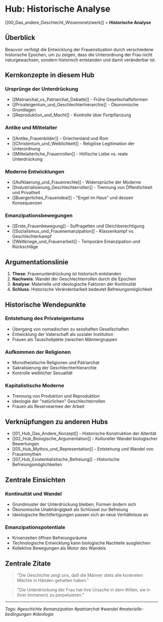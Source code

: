 # Hub: Historische Analyse

[[00_Das_andere_Geschlecht_Wissensnetzwerk]] > **Historische Analyse**

## Überblick

Beauvoir verfolgt die Entwicklung der Frauensituation durch verschiedene historische Epochen, um zu zeigen, dass die Unterordnung der Frau nicht naturgewachsen, sondern historisch entstanden und damit veränderbar ist.

## Kernkonzepte in diesem Hub

### Ursprünge der Unterdrückung
- [[Matriarchat_vs_Patriarchat_Debatte]] - Frühe Gesellschaftsformen
- [[Privateigentum_und_Geschlechterhierarchie]] - Ökonomische Grundlagen
- [[Reproduktion_und_Macht]] - Kontrolle über Fortpflanzung

### Antike und Mittelalter
- [[Antike_Frauenbilder]] - Griechenland und Rom
- [[Christentum_und_Weiblichkeit]] - Religiöse Legitimation der Unterordnung
- [[Mittelalterliche_Frauenrollen]] - Höfische Liebe vs. reale Unterdrückung

### Moderne Entwicklungen
- [[Aufklaerung_und_Frauenrechte]] - Widersprüche der Moderne
- [[Industrialisierung_Geschlechterrollen]] - Trennung von Öffentlichkeit und Privatheit
- [[Buergerliches_Frauenideal]] - "Engel im Haus" und dessen Konsequenzen

### Emanzipationsbewegungen
- [[Erste_Frauenbewegung]] - Suffragetten und Gleichberechtigung
- [[Sozialismus_und_Frauenemanzipation]] - Klassenkampf vs. Geschlechterkampf
- [[Weltkriege_und_Frauenarbeit]] - Temporäre Emanzipation und Rückschläge

## Argumentationslinie

1. **These**: Frauenunterdrückung ist historisch entstanden
2. **Nachweis**: Wandel der Geschlechterrollen durch die Epochen
3. **Analyse**: Materielle und ideologische Faktoren der Kontinuität
4. **Schluss**: Historische Veränderbarkeit bedeutet Befreiungsmöglichkeit

## Historische Wendepunkte

### Entstehung des Privateigentums
- Übergang von nomadischen zu sesshaften Gesellschaften
- Entwicklung der Vaterschaft als sozialer Institution
- Frauen als Tauschobjekte zwischen Männergruppen

### Aufkommen der Religionen
- Monotheistische Religionen und Patriarchat
- Sakralisierung der Geschlechterhierarchie
- Kontrolle weiblicher Sexualität

### Kapitalistische Moderne
- Trennung von Produktion und Reproduktion
- Ideologie der "natürlichen" Geschlechterrollen
- Frauen als Reservearmee der Arbeit

## Verknüpfungen zu anderen Hubs

- [[01_Hub_Das_Andere_Konzept]] - Historische Konstruktion der Alterität
- [[02_Hub_Biologische_Argumentation]] - Kultureller Wandel biologischer Bewertungen
- [[05_Hub_Mythos_und_Representation]] - Entstehung und Wandel von Frauenmythen
- [[07_Hub_Existentialistische_Befreiung]] - Historische Befreiungsmöglichkeiten

## Zentrale Einsichten

### Kontinuität und Wandel
- Grundmuster der Unterdrückung bleiben, Formen ändern sich
- Ökonomische Unabhängigkeit als Schlüssel zur Befreiung
- Ideologische Rechtfertigungen passen sich an neue Verhältnisse an

### Emanzipationspotentiale
- Krisenzeiten öffnen Befreiungsräume
- Technologische Entwicklung kann biologische Nachteile ausgleichen
- Kollektive Bewegungen als Motor des Wandels

## Zentrale Zitate

> "Die Geschichte zeigt uns, daß die Männer stets alle konkreten Mächte in Händen gehalten haben."

> "Die Unterdrückung der Frau hat ihre Ursache in dem Willen, sie in ihrer Immanenz zu perpetuieren."

---

*Tags: #geschichte #emanzipation #patriarchat #wandel #materielle-bedingungen #ideologie*